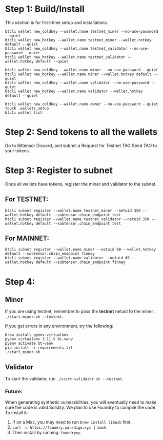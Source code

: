 # Step 1: Build/Install

This section is for first-time setup and installations.

```
btcli wallet new_coldkey --wallet.name testnet_miner --no-use-password --quiet
btcli wallet new_hotkey --wallet.name testnet_miner --wallet.hotkey default --quiet
btcli wallet new_coldkey --wallet.name testnet_validator --no-use-password --quiet
btcli wallet new_hotkey --wallet.name testnet_validator --wallet.hotkey default --quiet

btcli wallet new_coldkey --wallet.name miner --no-use-password --quiet
btcli wallet new_hotkey --wallet.name miner --wallet.hotkey default --quiet
btcli wallet new_coldkey --wallet.name validator --no-use-password --quiet
btcli wallet new_hotkey --wallet.name validator --wallet.hotkey default --quiet

btcli wallet new_coldkey --wallet.name owner --no-use-password --quiet
touch .wallets_setup
btcli wallet list
```

# Step 2: Send tokens to all the wallets

Go to Bittensor Discord, and submit a Request for Testnet TAO
Send TAO to your tokens.

# Step 3: Register to subnet

Once all wallets have tokens, register the miner and validator to the subnet.

## For TESTNET:

```
btcli subnet register --wallet.name testnet_miner --netuid 350 --wallet.hotkey default --subtensor.chain_endpoint test
btcli subnet register --wallet.name testnet_validator --netuid 350 --wallet.hotkey default --subtensor.chain_endpoint test
```

## For MAINNET:

```
btcli subnet register --wallet.name miner --netuid 60 --wallet.hotkey default --subtensor.chain_endpoint finney
btcli subnet register --wallet.name validator --netuid 60 --wallet.hotkey default --subtensor.chain_endpoint finney
```

# Step 4:

## Miner

If you are using testnet, remember to pass the **testnet** netuid to the miner: `./start-miner.sh --testnet`.

If you get errors in any environment, try the following:

```
brew install pyenv-virtualenv
pyenv virtualenv 3.11.9 bt-venv
pyenv activate bt-venv
pip install -r requirements.txt
./start_miner.sh
```

## Validator

To start the validator, run `./start-validator.sh --testnet`.

### Future:

When generating synthetic vulnerabilities, you will eventually need to make sure the code is valid Solidity. We plan to use Foundry to compile the code. To install it:

1. If on a Mac, you may need to run `brew install libusb` first.
2. `curl -L https://foundry.paradigm.xyz | bash`
3. Then install by running: `foundryup`
